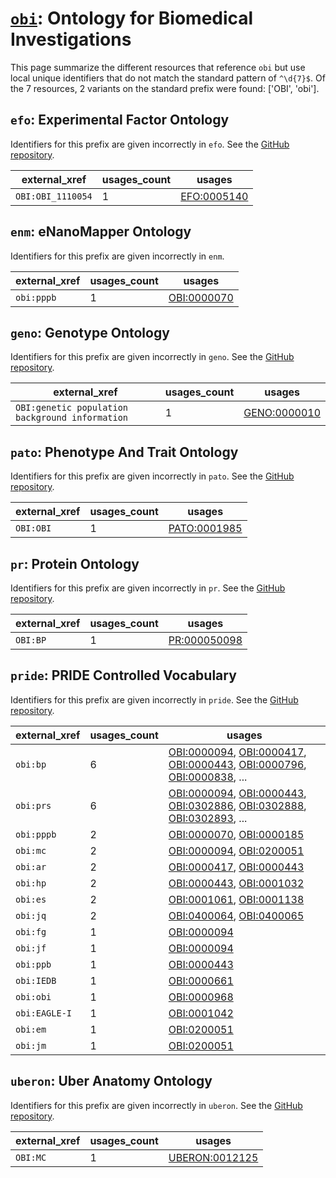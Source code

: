 # [`obi`](https://bioregistry.io/obi): Ontology for Biomedical Investigations

This page summarize the different resources that reference `obi`
but use local unique identifiers that do not match the standard pattern of
`^\d{7}$`. Of the 7 resources,
2 variants on the standard prefix were found: ['OBI', 'obi'].

## `efo`: Experimental Factor Ontology

Identifiers for this prefix are given incorrectly in `efo`. See the [GitHub repository](https://github.com/EBISPOT/efo/).

| external_xref     |   usages_count | usages                                              |
|-------------------|----------------|-----------------------------------------------------|
| `OBI:OBI_1110054` |              1 | [EFO:0005140](http://www.ebi.ac.uk/efo/EFO_0005140) |

## `enm`: eNanoMapper Ontology

Identifiers for this prefix are given incorrectly in `enm`.

| external_xref   |   usages_count | usages                                                    |
|-----------------|----------------|-----------------------------------------------------------|
| `obi:pppb`      |              1 | [OBI:0000070](http://purl.obolibrary.org/obo/OBI_0000070) |

## `geno`: Genotype Ontology

Identifiers for this prefix are given incorrectly in `geno`. See the [GitHub repository](https://github.com/monarch-initiative/GENO-ontology).

| external_xref                                   |   usages_count | usages                                                      |
|-------------------------------------------------|----------------|-------------------------------------------------------------|
| `OBI:genetic population background information` |              1 | [GENO:0000010](http://purl.obolibrary.org/obo/GENO_0000010) |

## `pato`: Phenotype And Trait Ontology

Identifiers for this prefix are given incorrectly in `pato`. See the [GitHub repository](https://github.com/pato-ontology/pato).

| external_xref   |   usages_count | usages                                                      |
|-----------------|----------------|-------------------------------------------------------------|
| `OBI:OBI`       |              1 | [PATO:0001985](http://purl.obolibrary.org/obo/PATO_0001985) |

## `pr`: Protein Ontology

Identifiers for this prefix are given incorrectly in `pr`. See the [GitHub repository](https://github.com/PROconsortium/PRoteinOntology).

| external_xref   |   usages_count | usages                                                      |
|-----------------|----------------|-------------------------------------------------------------|
| `OBI:BP`        |              1 | [PR:000050098](http://purl.obolibrary.org/obo/PR_000050098) |

## `pride`: PRIDE Controlled Vocabulary

Identifiers for this prefix are given incorrectly in `pride`. See the [GitHub repository](https://github.com/PRIDE-Utilities/pride-ontology).

| external_xref   |   usages_count | usages                                                                                                                                                                                                                                                                                                     |
|-----------------|----------------|------------------------------------------------------------------------------------------------------------------------------------------------------------------------------------------------------------------------------------------------------------------------------------------------------------|
| `obi:bp`        |              6 | [OBI:0000094](http://purl.obolibrary.org/obo/OBI_0000094), [OBI:0000417](http://purl.obolibrary.org/obo/OBI_0000417), [OBI:0000443](http://purl.obolibrary.org/obo/OBI_0000443), [OBI:0000796](http://purl.obolibrary.org/obo/OBI_0000796), [OBI:0000838](http://purl.obolibrary.org/obo/OBI_0000838), ... |
| `obi:prs`       |              6 | [OBI:0000094](http://purl.obolibrary.org/obo/OBI_0000094), [OBI:0000443](http://purl.obolibrary.org/obo/OBI_0000443), [OBI:0302886](http://purl.obolibrary.org/obo/OBI_0302886), [OBI:0302888](http://purl.obolibrary.org/obo/OBI_0302888), [OBI:0302893](http://purl.obolibrary.org/obo/OBI_0302893), ... |
| `obi:pppb`      |              2 | [OBI:0000070](http://purl.obolibrary.org/obo/OBI_0000070), [OBI:0000185](http://purl.obolibrary.org/obo/OBI_0000185)                                                                                                                                                                                       |
| `obi:mc`        |              2 | [OBI:0000094](http://purl.obolibrary.org/obo/OBI_0000094), [OBI:0200051](http://purl.obolibrary.org/obo/OBI_0200051)                                                                                                                                                                                       |
| `obi:ar`        |              2 | [OBI:0000417](http://purl.obolibrary.org/obo/OBI_0000417), [OBI:0000443](http://purl.obolibrary.org/obo/OBI_0000443)                                                                                                                                                                                       |
| `obi:hp`        |              2 | [OBI:0000443](http://purl.obolibrary.org/obo/OBI_0000443), [OBI:0001032](http://purl.obolibrary.org/obo/OBI_0001032)                                                                                                                                                                                       |
| `obi:es`        |              2 | [OBI:0001061](http://purl.obolibrary.org/obo/OBI_0001061), [OBI:0001138](http://purl.obolibrary.org/obo/OBI_0001138)                                                                                                                                                                                       |
| `obi:jq`        |              2 | [OBI:0400064](http://purl.obolibrary.org/obo/OBI_0400064), [OBI:0400065](http://purl.obolibrary.org/obo/OBI_0400065)                                                                                                                                                                                       |
| `obi:fg`        |              1 | [OBI:0000094](http://purl.obolibrary.org/obo/OBI_0000094)                                                                                                                                                                                                                                                  |
| `obi:jf`        |              1 | [OBI:0000094](http://purl.obolibrary.org/obo/OBI_0000094)                                                                                                                                                                                                                                                  |
| `obi:ppb`       |              1 | [OBI:0000443](http://purl.obolibrary.org/obo/OBI_0000443)                                                                                                                                                                                                                                                  |
| `obi:IEDB`      |              1 | [OBI:0000661](http://purl.obolibrary.org/obo/OBI_0000661)                                                                                                                                                                                                                                                  |
| `obi:obi`       |              1 | [OBI:0000968](http://purl.obolibrary.org/obo/OBI_0000968)                                                                                                                                                                                                                                                  |
| `obi:EAGLE-I`   |              1 | [OBI:0001042](http://purl.obolibrary.org/obo/OBI_0001042)                                                                                                                                                                                                                                                  |
| `obi:em`        |              1 | [OBI:0200051](http://purl.obolibrary.org/obo/OBI_0200051)                                                                                                                                                                                                                                                  |
| `obi:jm`        |              1 | [OBI:0200051](http://purl.obolibrary.org/obo/OBI_0200051)                                                                                                                                                                                                                                                  |

## `uberon`: Uber Anatomy Ontology

Identifiers for this prefix are given incorrectly in `uberon`. See the [GitHub repository](https://github.com/obophenotype/uberon).

| external_xref   |   usages_count | usages                                                          |
|-----------------|----------------|-----------------------------------------------------------------|
| `OBI:MC`        |              1 | [UBERON:0012125](http://purl.obolibrary.org/obo/UBERON_0012125) |

